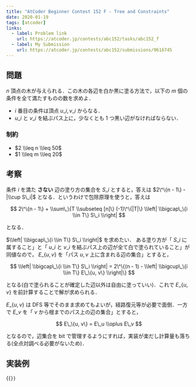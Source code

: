```yaml
---
title: "AtCoder Beginner Contest 152 F - Tree and Constraints"
date: 2020-01-19
tags: [atcoder]
links:
  - label: Problem link
    url: https://atcoder.jp/contests/abc152/tasks/abc152_f
  - label: My Submission
    url: https://atcoder.jp/contests/abc152/submissions/9616745
---
```


## 問題

$n$ 頂点の木が与えられる．この木の各辺を白か黒に塗る方法で，以下の $m$ 個の条件を全て満たすものの数を求めよ．

- $i$ 番目の条件は頂点 $u\_i, v\_i$ からなる．
- $u\_i$ と $v\_i$ を結ぶパス上に，少なくとも 1 つ黒い辺がなければならない．

### 制約

- $2 \\leq n \\leq 50$
- $1 \\leq m \\leq 20$

## 考察

条件 $i$ を満た **さない** 辺の塗り方の集合を $S\_i$ とすると，答えは $2\^\{n - 1\} - |\\cup S\_i|$ となる．というわけで包除原理を使うと，答えは

$$
2\^\{n - 1\} + \\sum\_\{T \\subseteq [n]\} (-1)\^\{|T|\} \\left| \\bigcap\_\{i \\in T\} S\_i \\right|
$$

となる．

$\\left| \\bigcap\_\{i \\in T\} S\_i \\right|$ を求めたい．
ある塗り方が「 $S\_i$ に属すること」と「 $u\_i$ と $v\_i$ を結ぶパス上の辺が全て白で塗られていること」が同値なので， $E\_\{u, v\}$ を「パス $u, v$ 上に含まれる辺の集合」とすると，

$$
\\left| \\bigcap\_\{i \\in T\} S\_i \\right| = 2\^\{(n - 1) - \\left| \\bigcup\_\{i \\in T\} E\_\{u, v\} \\right|\}
$$

となる(白で塗られることが確定した辺以外は自由に塗っていい)．これで $E\_\{u, v\}$ を前計算することで解が求められる．

$E\_\{u, v\}$ は DFS 等でそのまま求めてもよいが，経路復元等が必要で面倒．一方で $E\_v$ を「 $v$ から根までのパス上の辺の集合」とすると，

$$
E\_\{u, v\} = E\_u \\oplus E\_v
$$

となるので，辺集合を bit で管理するようにすれば，実装が楽だし計算量も落ちる(全点対調べる必要がないため)．

## 実装例

{{<code file="0.cpp" language="cpp">}}
